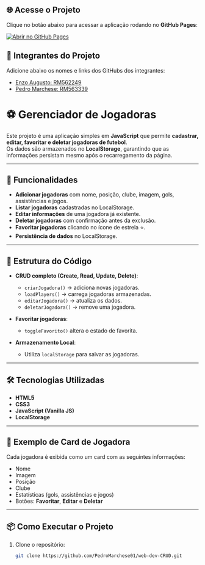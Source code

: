 

## 🌐 Acesse o Projeto

Clique no botão abaixo para acessar a aplicação rodando no **GitHub Pages**:  

[![Abrir no GitHub Pages](https://img.shields.io/badge/Abrir%20no-GitHub%20Pages-blue?style=for-the-badge&logo=github)](https://pedromarchese01.github.io/web-dev-CRUD/)
## 👥 Integrantes do Projeto

Adicione abaixo os nomes e links dos GitHubs dos integrantes:  

- [Enzo Augusto: RM562249](https://github.com/Enzoo-August)
- [Pedro Marchese: RM563339](https://github.com/PedroMarchese01) 

# ⚽ Gerenciador de Jogadoras

Este projeto é uma aplicação simples em **JavaScript** que permite **cadastrar, editar, favoritar e deletar jogadoras de futebol**.  
Os dados são armazenados no **LocalStorage**, garantindo que as informações persistam mesmo após o recarregamento da página.

---

## 🚀 Funcionalidades

- **Adicionar jogadoras** com nome, posição, clube, imagem, gols, assistências e jogos.  
- **Listar jogadoras** cadastradas no LocalStorage.  
- **Editar informações** de uma jogadora já existente.  
- **Deletar jogadoras** com confirmação antes da exclusão.  
- **Favoritar jogadoras** clicando no ícone de estrela ⭐.  
- **Persistência de dados** no LocalStorage.

---

## 📂 Estrutura do Código

- **CRUD completo (Create, Read, Update, Delete)**:
  - `criarJogadora()` → adiciona novas jogadoras.  
  - `loadPlayers()` → carrega jogadoras armazenadas.  
  - `editarJogadora()` → atualiza os dados.  
  - `deletarJogadora()` → remove uma jogadora.  

- **Favoritar jogadoras**:
  - `toggleFavorito()` altera o estado de favorita.  

- **Armazenamento Local**:
  - Utiliza `localStorage` para salvar as jogadoras.  

---

## 🛠️ Tecnologias Utilizadas

- **HTML5**  
- **CSS3**  
- **JavaScript (Vanilla JS)**  
- **LocalStorage**

---

## 📸 Exemplo de Card de Jogadora

Cada jogadora é exibida como um card com as seguintes informações:  
- Nome  
- Imagem  
- Posição  
- Clube  
- Estatísticas (gols, assistências e jogos)  
- Botões: **Favoritar**, **Editar** e **Deletar**


---

## 📦 Como Executar o Projeto

1. Clone o repositório:  
   ```bash
   git clone https://github.com/PedroMarchese01/web-dev-CRUD.git
